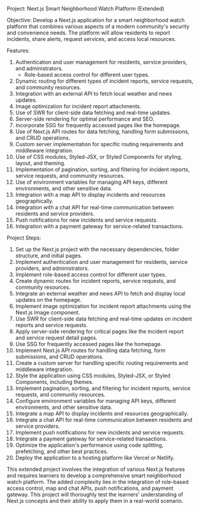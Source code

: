 
Project: Next.js Smart Neighborhood Watch Platform (Extended)

Objective: Develop a Next.js application for a smart neighborhood watch platform that combines various aspects of a modern community's security and convenience needs. The platform will allow residents to report incidents, share alerts, request services, and access local resources.

Features:

1. Authentication and user management for residents, service providers, and administrators.
   - Role-based access control for different user types.
2. Dynamic routing for different types of incident reports, service requests, and community resources.
3. Integration with an external API to fetch local weather and news updates.
4. Image optimization for incident report attachments.
5. Use of SWR for client-side data fetching and real-time updates.
6. Server-side rendering for optimal performance and SEO.
7. Incorporate SSG for frequently accessed pages like the homepage.
8. Use of Next.js API routes for data fetching, handling form submissions, and CRUD operations.
9. Custom server implementation for specific routing requirements and middleware integration.
10. Use of CSS modules, Styled-JSX, or Styled Components for styling, layout, and theming.
11. Implementation of pagination, sorting, and filtering for incident reports, service requests, and community resources.
12. Use of environment variables for managing API keys, different environments, and other sensitive data.
13. Integration with a map API to display incidents and resources geographically.
14. Integration with a chat API for real-time communication between residents and service providers.
15. Push notifications for new incidents and service requests.
16. Integration with a payment gateway for service-related transactions.

Project Steps:

1. Set up the Next.js project with the necessary dependencies, folder structure, and initial pages.
2. Implement authentication and user management for residents, service providers, and administrators.
3. Implement role-based access control for different user types.
4. Create dynamic routes for incident reports, service requests, and community resources.
5. Integrate an external weather and news API to fetch and display local updates on the homepage.
6. Implement image optimization for incident report attachments using the Next.js Image component.
7. Use SWR for client-side data fetching and real-time updates on incident reports and service requests.
8. Apply server-side rendering for critical pages like the incident report and service request detail pages.
9. Use SSG for frequently accessed pages like the homepage.
10. Implement Next.js API routes for handling data fetching, form submissions, and CRUD operations.
11. Create a custom server for handling specific routing requirements and middleware integration.
12. Style the application using CSS modules, Styled-JSX, or Styled Components, including themes.
13. Implement pagination, sorting, and filtering for incident reports, service requests, and community resources.
14. Configure environment variables for managing API keys, different environments, and other sensitive data.
15. Integrate a map API to display incidents and resources geographically.
16. Integrate a chat API for real-time communication between residents and service providers.
17. Implement push notifications for new incidents and service requests.
18. Integrate a payment gateway for service-related transactions.
19. Optimize the application's performance using code splitting, prefetching, and other best practices.
20. Deploy the application to a hosting platform like Vercel or Netlify.

This extended project involves the integration of various Next.js features and requires learners to develop a comprehensive smart neighborhood watch platform. The added complexity lies in the integration of role-based access control, map and chat APIs, push notifications, and payment gateway. This project will thoroughly test the learners' understanding of Next.js concepts and their ability to apply them in a real-world scenario.
